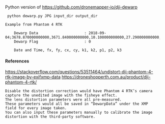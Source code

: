 Python version of https://github.com/dronemapper-io/dji-dewarp



``` python dewarp.py JPG input_dir output_dir```


```
Example from Phantom 4 RTK

	Dewarp Data                     : 2018-09-04;3678.870000000000,3671.840000000000,10.100000000000,27.290000000000,-0.268652000000,0.114663000000,0.000015268800,-0.000046070700,-0.035026100000
	Dewarp Flag                     : 0

	Date and Time, fx, fy, cx, cy, k1, k2, p1, p2, k3
```

#### References

https://stackoverflow.com/questions/53511464/undistort-dji-phantom-4-rtk-image-by-exifxmp-data
https://droneshopperth.com.au/product/dji-phantom-4-rtk/

```
Disable the distortion correction would have Phantom 4 RTK’s camera capture the unedited image with the fisheye effect.
The lens distortion parameters were all pre-measured.
These parameters would all be saved in “DewarpData” under the XMP field for every image taken.
You can also input these parameters manually to calibrate the image distortion with the third-party software.
```

